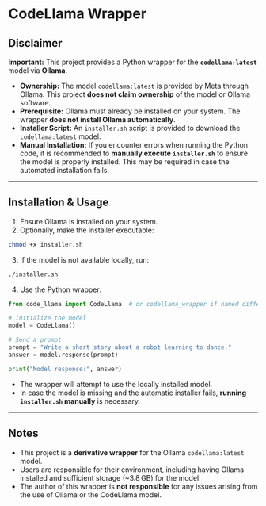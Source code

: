 # CodeLlama Wrapper

## Disclaimer

**Important:** This project provides a Python wrapper for the **`codellama:latest`** model via **Ollama**.  

- **Ownership:** The model `codellama:latest` is provided by Meta through Ollama. This project **does not claim ownership** of the model or Ollama software.  
- **Prerequisite:** Ollama must already be installed on your system. The wrapper **does not install Ollama automatically**.  
- **Installer Script:** An `installer.sh` script is provided to download the `codellama:latest` model.  
- **Manual Installation:** If you encounter errors when running the Python code, it is recommended to **manually execute `installer.sh`** to ensure the model is properly installed. This may be required in case the automated installation fails.

---

## Installation & Usage

1. Ensure Ollama is installed on your system.  
2. Optionally, make the installer executable:

```bash
chmod +x installer.sh
````

3. If the model is not available locally, run:

```bash
./installer.sh
```

4. Use the Python wrapper:

```python
from code_llama import CodeLlama  # or codellama_wrapper if named differently

# Initialize the model
model = CodeLlama()

# Send a prompt
prompt = "Write a short story about a robot learning to dance."
answer = model.response(prompt)

print("Model response:", answer)
```

* The wrapper will attempt to use the locally installed model.
* In case the model is missing and the automatic installer fails, **running `installer.sh` manually** is necessary.

---

## Notes

* This project is a **derivative wrapper** for the Ollama `codellama:latest` model.
* Users are responsible for their environment, including having Ollama installed and sufficient storage (\~3.8 GB) for the model.
* The author of this wrapper is **not responsible** for any issues arising from the use of Ollama or the CodeLlama model.


